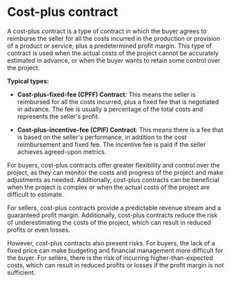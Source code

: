# Cost-plus contract

A cost-plus contract is a type of contract in which the buyer agrees to reimburse the seller for all the costs incurred in the production or provision of a product or service, plus a predetermined profit margin. This type of contract is used when the actual costs of the project cannot be accurately estimated in advance, or when the buyer wants to retain some control over the project.

**Typical types:**

* **Cost-plus-fixed-fee (CPFF) Contract**: This means the seller is reimbursed for all the costs incurred, plus a fixed fee that is negotiated in advance. The fee is usually a percentage of the total costs and represents the seller's profit.

* **Cost-plus-incentive-fee (CPIF) Contract**: This means there is a fee that is based on the seller's performance, in addition to the cost reimbursement and fixed fee. The incentive fee is paid if the seller achieves agreed-upon metrics.

For buyers, cost-plus contracts offer greater flexibility and control over the project, as they can monitor the costs and progress of the project and make adjustments as needed. Additionally, cost-plus contracts can be beneficial when the project is complex or when the actual costs of the project are difficult to estimate.

For sellers, cost-plus contracts provide a predictable revenue stream and a guaranteed profit margin. Additionally, cost-plus contracts reduce the risk of underestimating the costs of the project, which can result in reduced profits or even losses.

However, cost-plus contracts also present risks. For buyers, the lack of a fixed price can make budgeting and financial management more difficult for the buyer. For sellers, there is the risk of incurring higher-than-expected costs, which can result in reduced profits or losses if the profit margin is not sufficient.
